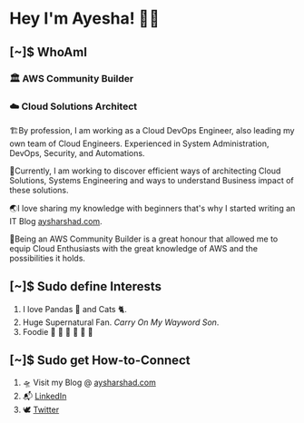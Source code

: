 # Hey I'm Ayesha! 👋🏼

## [~]$ WhoAmI

### 🏛 AWS Community Builder
### ☁️ Cloud Solutions Architect

🏗️By profession, I am working as a Cloud DevOps Engineer, also leading my own team of Cloud Engineers. Experienced in System Administration, DevOps, Security, and Automations. 

🚀Currently, I am working to discover efficient ways of architecting Cloud Solutions, Systems Engineering and ways to understand Business impact of these solutions.

🌏I love sharing my knowledge with beginners that's why I started writing an IT Blog [aysharshad.com](https://aysharshad.com/).

🥂Being an AWS Community Builder is a great honour that allowed me to equip Cloud Enthusiasts with the great knowledge of AWS and the possibilities it holds.

## [~]$ Sudo define Interests

1. I love Pandas 🐼 and Cats 🐈.
2. Huge Supernatural Fan. *Carry On My Wayword Son*.
3. Foodie 🍝 🍜 🌯 🥗 🥘 🍟

## [~]$ Sudo get How-to-Connect

1. 🛸 Visit my Blog @ [aysharshad.com](https://aysharshad.com/)
2. 📬 [LinkedIn](https://www.linkedin.com/in/ayshaysha/)
3. 🕊 [Twitter](https://twitter.com/aysharshad?t=4Bt2B6KC0nVn4q7r-3MRDA&s=09%20)



